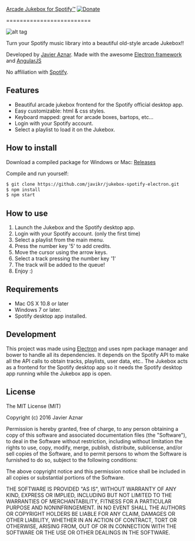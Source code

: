 [Arcade Jukebox for Spotify™][1] [![Donate](https://img.shields.io/badge/Donate-PayPal-green.svg)](https://www.paypal.me/javikr)

=========================


![alt tag](http://theclashsoft.com/jukebox_spotify.png)

Turn your Spotify music library into a beautiful old-style arcade Jukebox!!

Developed by [Javier Aznar][2]. Made with the awesome [Electron framework][4] and [AngularJS][5]

No affiliation with [Spotify][3].

[1]: https://github.com/javikr/jukebox-spotify-electron
[2]: http://www.theclashsoft.com
[3]: http://www.spotify.com/
[4]: http://electron.atom.io/
[5]: https://angularjs.org/

Features
------------

* Beautiful arcade jukebox frontend for the Spotify official desktop app.
* Easy customizable: html & css styles.
* Keyboard mapped: great for arcade boxes, bartops, etc...
* Login with your Spotify account.
* Select a playlist to load it on the Jukebox.

How to install
------------

Download a compiled package for Windows or Mac:
[Releases](https://github.com/javikr/jukebox-spotify-electron/releases)

Compile and run yourself:

```sh 
$ git clone https://github.com/javikr/jukebox-spotify-electron.git
$ npm install
$ npm start 
```


How to use
------------

1) Launch the Jukebox and the Spotify desktop app.
2) Login with your Spotify account. (only the first time)
3) Select a playlist from the main menu.
4) Press the number key '5' to add credits.
5) Move the cursor using the arrow keys.
6) Select a track pressing the number key '1'
7) The track will be added to the queue!
8) Enjoy :)


Requirements
------------

* Mac OS X 10.8 or later
* Windows 7 or later.
* Spotify desktop app installed.


Development
-----------

This project was made using [Electron][4] and uses npm package manager and bower to handle all its dependencies. It depends on the Spotify API to make all the API calls to obtain tracks, playlists, user data, etc..
The Jukebox acts as a frontend for the Spotify desktop app so it needs the Spotify desktop app running while the Jukebox app is open.



License
-------

The MIT License (MIT)

Copyright (c) 2016 Javier Aznar

Permission is hereby granted, free of charge, to any person obtaining a copy of
this software and associated documentation files (the "Software"), to deal in
the Software without restriction, including without limitation the rights to
use, copy, modify, merge, publish, distribute, sublicense, and/or sell copies of
the Software, and to permit persons to whom the Software is furnished to do so,
subject to the following conditions:

The above copyright notice and this permission notice shall be included in all
copies or substantial portions of the Software.

THE SOFTWARE IS PROVIDED "AS IS", WITHOUT WARRANTY OF ANY KIND, EXPRESS OR
IMPLIED, INCLUDING BUT NOT LIMITED TO THE WARRANTIES OF MERCHANTABILITY, FITNESS
FOR A PARTICULAR PURPOSE AND NONINFRINGEMENT. IN NO EVENT SHALL THE AUTHORS OR
COPYRIGHT HOLDERS BE LIABLE FOR ANY CLAIM, DAMAGES OR OTHER LIABILITY, WHETHER
IN AN ACTION OF CONTRACT, TORT OR OTHERWISE, ARISING FROM, OUT OF OR IN
CONNECTION WITH THE SOFTWARE OR THE USE OR OTHER DEALINGS IN THE SOFTWARE.